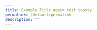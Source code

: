 ```yaml
---
title: Example Title again test toasty
permalink: /default/permalink
description: ""
---
```



















